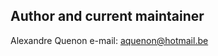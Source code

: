 
Author and current maintainer
-----------------------------

Alexandre Quenon
e-mail: aquenon@hotmail.be
